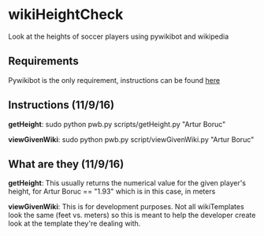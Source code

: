 # wikiHeightCheck
Look at the heights of soccer players using pywikibot and wikipedia

## Requirements
Pywikibot is the only requirement, instructions can be found [here](https://www.mediawiki.org/wiki/Manual:Pywikibot/Installation)

## Instructions (11/9/16)

**getHeight**: sudo python pwb.py scripts/getHeight.py "Artur Boruc"

**viewGivenWiki**: sudo python pwb.py script/viewGivenWiki.py "Artur Boruc"

## What are they (11/9/16)

**getHeight**: This usually returns the numerical value for the given player's height, for Artur Boruc == "1.93" which is in this case, in meters

**viewGivenWiki**: This is for development purposes. Not all wikiTemplates look the same (feet vs. meters) so this is meant to help the developer create look at the template they're dealing with.  
